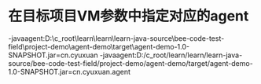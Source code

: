 
# 在目标项目VM参数中指定对应的agent
-javaagent:D:\c_root\learn\learn\learn-java-source\bee-code-test-field\project-demo\agent-demo\target\agent-demo-1.0-SNAPSHOT.jar=cn.cyuxuan
-javaagent:D:/c_root/learn/learn/learn-java-source/bee-code-test-field/project-demo/agent-demo/target/agent-demo-1.0-SNAPSHOT.jar=cn.cyuxuan.agent